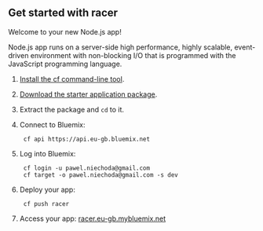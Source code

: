 Get started with racer
-----------------------------------
Welcome to your new Node.js app!

Node.js app runs on a server-side high performance, highly scalable, event-driven environment with non-blocking I/O that is programmed with the JavaScript programming language.

1. [Install the cf command-line tool](https://www.eu-gb.bluemix.net/docs/#starters/BuildingWeb.html#install_cf).
2. [Download the starter application package](https://console.eu-gb.bluemix.net:443/rest/../rest/apps/a5a77613-52a1-4d09-b0b1-071e5ab2656c/starter-download).
3. Extract the package and `cd` to it.
4. Connect to Bluemix:

		cf api https://api.eu-gb.bluemix.net

5. Log into Bluemix:

		cf login -u pawel.niechoda@gmail.com
		cf target -o pawel.niechoda@gmail.com -s dev

6. Deploy your app:

		cf push racer

7. Access your app: [racer.eu-gb.mybluemix.net](//racer.eu-gb.mybluemix.net)

